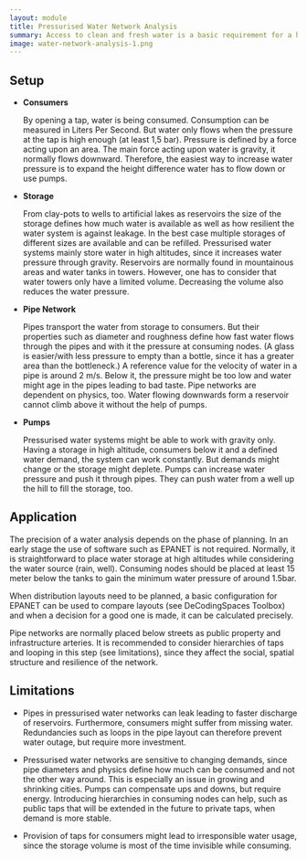 ```yaml
---
layout: module
title: Pressurised Water Network Analysis
summary: Access to clean and fresh water is a basic requirement for a healthy city. Storage and distribution can happen in many ways and it affects the social and spatial structure of a city. Pressurised water networks are a common way to provide access. With the software EPANET these networks can be calculated in an efficient way and allow comparison of different distribution layouts.
image: water-network-analysis-1.png
---
```


## Setup

* **Consumers**

  By opening a tap, water is being consumed. Consumption can be measured in Liters Per Second. But water only flows when the pressure at the tap is high enough (at least 1,5 bar). Pressure is defined by a force acting upon an area. The main force acting upon water is gravity, it normally flows downward. Therefore, the easiest way to increase water pressure is to expand the height difference water has to flow down or use pumps.

* **Storage**

  From clay-pots to wells to artificial lakes as reservoirs the size of the storage defines how much water is available as well as how resilient the water system is against leakage. In the best case multiple storages of different sizes are available and can be refilled.
  Pressurised water systems mainly store water in high altitudes, since it increases water pressure through gravity. Reservoirs are normally found in mountainous areas and water tanks in towers. However, one has to consider that water towers only have a limited volume. Decreasing the volume also reduces the water pressure.

* **Pipe Network**

  Pipes transport the water from storage to consumers. But their properties such as diameter and roughness define how fast water flows through the pipes and with it the pressure at consuming nodes. (A glass is easier/with less pressure to empty than a bottle, since it has a greater area than the bottleneck.)
  A reference value for the velocity of water in a pipe is around 2 m/s. Below it, the pressure might be too low and water might age in the pipes leading to bad taste.
  Pipe networks are dependent on physics, too. Water flowing downwards form a reservoir cannot climb above it without the help of pumps.

* **Pumps**

  Pressurised water systems might be able to work with gravity only. Having a storage in high altitude, consumers below it and a defined water demand, the system can work constantly. But demands might change or the storage might deplete. Pumps can increase water pressure and push it through pipes. They can push water from a well up the hill to fill the storage, too.

## Application

The precision of a water analysis depends on the phase of planning. In an early stage the use of software such as EPANET is not required. Normally, it is straightforward to place water storage at high altitudes while considering the water source (rain, well). Consuming nodes should be placed at least 15 meter below the tanks to gain the minimum water pressure of around 1.5bar.

When distribution layouts need to be planned, a basic configuration for EPANET can be used to compare layouts (see DeCodingSpaces Toolbox) and when a decision for a good one is made, it can be calculated precisely.

Pipe networks are normally placed below streets as public property and infrastructure arteries. It is recommended to consider hierarchies of taps and looping in this step (see limitations), since they affect the social, spatial structure and resilience of the network.

## Limitations

* Pipes in pressurised water networks can leak leading to faster discharge of reservoirs. Furthermore, consumers might suffer from missing water. Redundancies such as loops in the pipe layout can therefore prevent water outage, but require more investment.

* Pressurised water networks are sensitive to changing demands, since pipe diameters and physics define how much can be consumed and not the other way around. This is especially an issue in growing and shrinking cities. Pumps can compensate ups and downs, but require energy. Introducing hierarchies in consuming nodes can help, such as public taps that will be extended in the future to private taps, when demand is more stable.

* Provision of taps for consumers might lead to irresponsible water usage, since the storage volume is most of the time invisible while consuming.
